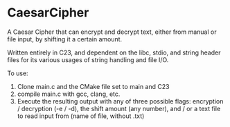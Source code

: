 # CaesarCipher

A Caesar Cipher that can encrypt and decrypt text, either from manual or file input, by shifting it a certain amount.

Written entirely in C23, and dependent on the libc, stdio, and string header files for its various usages of string handling and file I/O.

To use: 
1. Clone main.c and the CMake file set to main and C23
2. compile main.c with gcc, clang, etc.
3. Execute the resulting output with any of three possible flags: encryption / decryption (-e / -d), the shift amount (any number), and / or a text file to read input from (name of file, without .txt)
